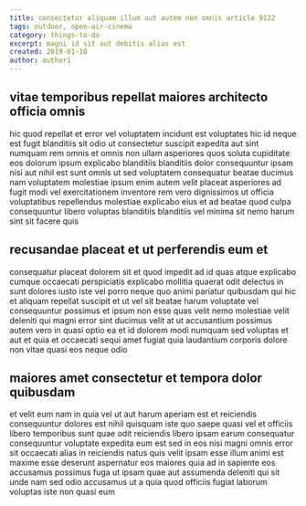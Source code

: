 ```yaml
---
title: consectetur aliquam illum aut autem non omnis article 9122
tags: outdoor, open-air-cinema
category: things-to-do
excerpt: magni id sit aut debitis alias est
created: 2019-01-10
author: author1
---
```


## vitae temporibus repellat maiores architecto officia omnis

hic quod repellat et error vel voluptatem incidunt est voluptates hic id neque est fugit blanditiis sit odio ut consectetur suscipit expedita aut sint numquam rem omnis et omnis non ullam asperiores quos soluta cupiditate eos dolorum ipsum explicabo blanditiis blanditiis dolor consequuntur ipsam nisi aut nihil est sunt omnis ut sed voluptatem consequatur beatae ducimus nam voluptatem molestiae ipsum enim autem velit placeat asperiores ad fugit modi vel exercitationem inventore rem vero dignissimos ut officia voluptatibus repellendus molestiae explicabo eius et ad beatae quod culpa consequuntur libero voluptas blanditiis blanditiis vel minima sit nemo harum sint sit facere quis

## recusandae placeat et ut perferendis eum et

consequatur placeat dolorem sit et quod impedit ad id quas atque explicabo cumque occaecati perspiciatis explicabo mollitia quaerat odit delectus in sunt dolores iusto iste vel porro neque quo animi pariatur quibusdam qui hic et aliquam repellat suscipit et ut vel sit beatae harum voluptate vel consequuntur possimus et ipsum non esse quas velit nemo molestiae velit deleniti qui magni error sint ducimus velit at ut accusantium possimus autem vero in quasi optio ea et id dolorem modi numquam sed voluptas et aut et quia et occaecati sequi amet fugiat quia laudantium corporis dolore non vitae quasi eos neque odio

## maiores amet consectetur et tempora dolor quibusdam

et velit eum nam in quia vel ut aut harum aperiam est et reiciendis consequuntur dolores est nihil quisquam iste quo saepe quasi vel et officiis libero temporibus sunt quae odit reiciendis libero ipsam earum consequatur consequuntur voluptate expedita eum est sed in eos nisi magni omnis error sit occaecati alias in reiciendis natus quis velit ipsam esse illum animi est maxime esse deserunt aspernatur eos maiores quia ad in sapiente eos accusamus possimus fuga ut ipsam quae aut assumenda deleniti qui sit unde nam sed odio accusamus ut a quia quod officiis fugiat laborum voluptas iste non quasi eum
